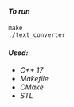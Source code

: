 #### _To run_  
`make`  
`./text_converter`


#### _Used:_  
* _C++ 17_  
* _Makefile_
* _CMake_
* _STL_